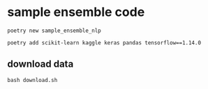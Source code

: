 # sample ensemble code

```shell
poetry new sample_ensemble_nlp
```

```shell
poetry add scikit-learn kaggle keras pandas tensorflow==1.14.0
```

## download data

```shell
bash download.sh
```
